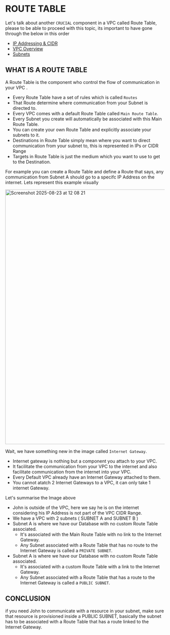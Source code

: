 # ROUTE TABLE
Let's talk about another `CRUCIAL` component in a VPC called Route Table, please to be able to proceed with this topic, its important to have gone through the below in this order
- [IP Addressing & CIDR](https://github.com/coredataengineers/CDE-BOOTCAMP/blob/main/09_aws_cloud/03-Virtual-Private-Cloud(VPC)/00-IP-Addressing.md)
- [VPC Overview](https://github.com/coredataengineers/CDE-BOOTCAMP/blob/main/09_aws_cloud/03-Virtual-Private-Cloud(VPC)/01-VPC-Overview.md)
- [Subnets](https://github.com/coredataengineers/CDE-BOOTCAMP/blob/main/09_aws_cloud/03-Virtual-Private-Cloud(VPC)/02-Subnets.md)

## WHAT IS A ROUTE TABLE 
A Route Table is the component who control the flow of communication in your VPC . 
- Every Route Table have a set of rules which is called `Routes`
- That Route determine where communication from your Subnet is directed to.
- Every VPC comes with a default Route Table called `Main Route Table`.
- Every Subnet you create will automatically be associated with this Main Route Table.
- You can create your own Route Table and explicitly associate your subnets to it.
- Destinations in Route Table simply mean where you want to direct communication from your subnet to, this is represented in IPs or CIDR Range
- Targets in Route Table is just the medium which you want to use to get to the Destination.

For example you can create a Route Table and define a Route that says, any communication from Subnet A should go to a specifc IP Address on the internet. Lets represent this example visually 

<img width="1342" height="806" alt="Screenshot 2025-08-23 at 12 08 21" src="https://github.com/user-attachments/assets/1b86459c-367f-4ec9-af5c-fe8aae6838c9" />

Wait, we have something new in the image called `Internet Gateway`.
- Internet gateway is nothing but a component you attach to your VPC.
- It facilitate the communication from your VPC to the internet and also facilitate communication from the internet into your VPC.
- Every Default VPC already have an Internet Gateway attached to them.
- You cannot atatch 2 Internet Gateways to a VPC, it can only take 1 internet Gateway.

Let's summarise the Image above
- John is outside of the VPC, here we say he is on the internet considering his IP Address is not part of the VPC CIDR Range. 
- We have a VPC with 2 subnets ( SUBNET A and SUBNET B )
- Subnet A is where we have our Database with no custom Route Table associated.
  - It's associated with the Main Route Table with no link to the Internet Gateway.
  - Any Subnet associated with a Route Table that has no route to the Internet Gateway is called a `PRIVATE SUBNET`.
- Subnet A is where we have our Database with no custom Route Table associated.
  - It's associated with a custom Route Table with a link to the Internet Gateway.
  - Any Subnet associated with a Route Table that has a route to the Internet Gateway is called a `PUBLIC SUBNET`.
 
## CONCLUSION
if you need John to communicate with a resource in your subnet, make sure that resource is provisioned inside a PUBLIC SUBNET,
basically the subnet has to be associated with a Route Table that has a route linked to the Internet Gateway. 
